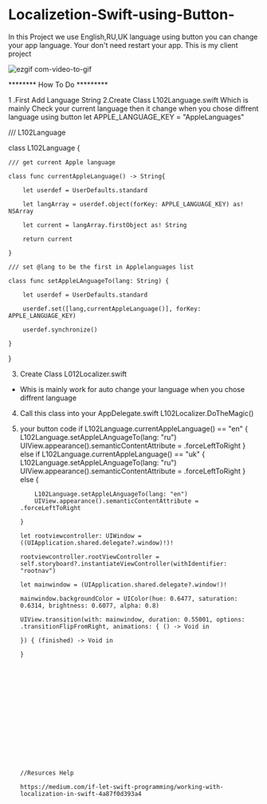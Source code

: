 # Localizetion-Swift-using-Button-
In this Project we use English,RU,UK language using button you can change your app language. Your don't need restart your app. This is my client project 

![ezgif com-video-to-gif](https://user-images.githubusercontent.com/13781274/36645109-2e264ff6-1a8e-11e8-8f74-693f61875e9e.gif)







******** How To Do *********

1 .First Add Language String 
2.Create Class L102Language.swift
 Which is mainly Check your current language then it change when you chose diffrent language using button
 let APPLE_LANGUAGE_KEY = "AppleLanguages"

/// L102Language

class L102Language {
    
    /// get current Apple language
    
    class func currentAppleLanguage() -> String{
        
        let userdef = UserDefaults.standard
        
        let langArray = userdef.object(forKey: APPLE_LANGUAGE_KEY) as! NSArray
        
        let current = langArray.firstObject as! String
        
        return current
        
    }
    
    /// set @lang to be the first in Applelanguages list
    
    class func setAppleLAnguageTo(lang: String) {
        
        let userdef = UserDefaults.standard
        
        userdef.set([lang,currentAppleLanguage()], forKey: APPLE_LANGUAGE_KEY)
        
        userdef.synchronize()
        
    }
}

 
3. Create Class L012Localizer.swift 
 * Whis is mainly work for auto change your language when you chose diffrent language  
4. Call this class into your AppDelegate.swift 
 L102Localizer.DoTheMagic()
 
 5. your button code
 if L102Language.currentAppleLanguage() == "en" {
            L102Language.setAppleLAnguageTo(lang: "ru")
            UIView.appearance().semanticContentAttribute = .forceLeftToRight
        }
        else if L102Language.currentAppleLanguage() == "uk" {
            L102Language.setAppleLAnguageTo(lang: "ru")
            UIView.appearance().semanticContentAttribute = .forceLeftToRight
        }
        else {
            
            L102Language.setAppleLAnguageTo(lang: "en")
            UIView.appearance().semanticContentAttribute = .forceLeftToRight
            
        }
        
        let rootviewcontroller: UIWindow = ((UIApplication.shared.delegate?.window)!)!
        
        rootviewcontroller.rootViewController = self.storyboard?.instantiateViewController(withIdentifier: "rootnav")
        
        let mainwindow = (UIApplication.shared.delegate?.window!)!
        
        mainwindow.backgroundColor = UIColor(hue: 0.6477, saturation: 0.6314, brightness: 0.6077, alpha: 0.8)
        
        UIView.transition(with: mainwindow, duration: 0.55001, options: .transitionFlipFromRight, animations: { () -> Void in
            
        }) { (finished) -> Void in
            
        }
        
        
        
        
        
        
        
        
        
        
        
        
        
        
        
        
        //Resurces Help  
        
        https://medium.com/if-let-swift-programming/working-with-localization-in-swift-4a87f0d393a4
        
        
        
